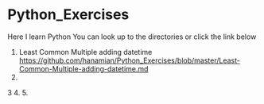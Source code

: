 # Python_Exercises
Here I learn Python
You can look up to the directories or click the link below

1. Least Common Multiple adding datetime https://github.com/hanamian/Python_Exercises/blob/master/Least-Common-Multiple-adding-datetime.md
2.
3
4.
5.
